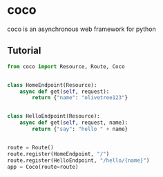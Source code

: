 # coco

coco is an asynchronous web framework for python


## Tutorial
```python
from coco import Resource, Route, Coco


class HomeEndpoint(Resource):
    async def get(self, request):
        return {"name": "olivetree123"}


class HelloEndpoint(Resource):
    async def get(self, request, name):
        return {"say": "hello " + name}


route = Route()
route.register(HomeEndpoint, "/")
route.register(HelloEndpoint, "/hello/{name}")
app = Coco(route=route)
```
